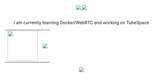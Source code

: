 <div align="center">
  <a href="https://linkedin.com/in/aditya-raj-846018294">
    <img src="https://img.shields.io/badge/LinkedIn-%230077B5.svg?logo=linkedin&logoColor=white" />
  </a>
  <a href="https://x.com/no_more_mid">
    <img src="https://img.shields.io/badge/X-black.svg?logo=X&logoColor=white" />
  </a>
 <br></br>
   <p>I am currently learning Docker/WebRTC and working on TubeSpace</p>
  <table>
    <tr>
      <td>
        <img width="100" src="https://images-wixmp-ed30a86b8c4ca887773594c2.wixmp.com/i/e65f0e61-3383-4fba-82bb-11544e8862a8/di2hv7m-7c3a8695-9ac2-4f96-a16f-3e4130f0d4ae.png" />
      </td>
      <td>
           <img src="https://github-readme-stats.vercel.app/api/top-langs/?username=midsane&theme=dark&hide_border=true&include_all_commits=false&count_private=false&layout=compact" />
      </td>
    </tr>
  </table>
  <img src="https://github-readme-streak-stats.herokuapp.com/?user=midsane&theme=dark&hide_border=true" />
</div>
